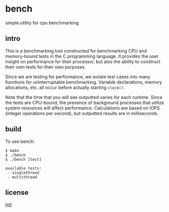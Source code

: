 # bench

simple utility for cpu benchmarking

## intro

This is a benchmarking tool constructed for benchmarking CPU and memory-bound tests in the C programming language. It provides
the user insight on performance for their processor, but also the ability to construct their own tests for their own purposes.

Since we are testing for performance, we isolate test cases into many functions for uninterruptable benchmarking. 
Variable declarations, memory allocations, etc. all occur before actually starting `clock()`.

Note that the time that you will see outputted varies for each runtime. Since the tests are CPU-bound, 
the presence of background processes that utilize system resources will affect performance. Calculations are based on 
IOPS (integer operations per second), but outputted results are in milliseconds.

## build

To use bench:

    $ make
    $ ./bench
    $ ./bench [test]
    
    available tests:
     - singlethread
     - multithread

## license

[mit](https://codemuch.tech/license.txt)
